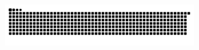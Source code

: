 <picture>
  <source media="(prefers-color-scheme: dark)" srcset="https://raw.githubusercontent.com/A-Big-Tortoise/A-Big-Tortoise/output/github-contribution-grid-snake-dark.svg">
  <source media="(prefers-color-scheme: light)" srcset="https://raw.githubusercontent.com/A-Big-Tortoise/A-Big-Tortoise/output/github-contribution-grid-snake.svg">
  <img alt="github contribution grid snake animation" src="https://raw.githubusercontent.com/A-Big-Tortoise/A-Big-Tortoise/output/github-contribution-grid-snake.svg">
</picture>
